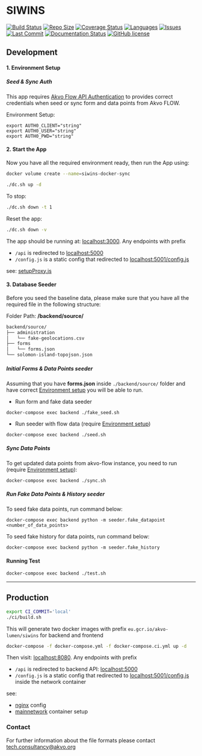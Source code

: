 # SIWINS

[![Build Status](https://akvo.semaphoreci.com/badges/siwins/branches/main.svg?style=shields&key=c2b55481-925e-495b-a4f8-1f0decc20df9)](https://akvo.semaphoreci.com/projects/siwins) [![Repo Size](https://img.shields.io/github/repo-size/akvo/siwins)](https://img.shields.io/github/repo-size/akvo/siwins) [![Coverage Status](https://coveralls.io/repos/github/akvo/siwins/badge.svg?branch=main)](https://coveralls.io/github/akvo/siwins?branch=main) [![Languages](https://img.shields.io/github/languages/count/akvo/siwins)](https://img.shields.io/github/languages/count/akvo/siwins) [![Issues](https://img.shields.io/github/issues/akvo/siwins)](https://img.shields.io/github/issues/akvo/siwins) [![Last Commit](https://img.shields.io/github/last-commit/akvo/siwins/main)](https://img.shields.io/github/last-commit/akvo/siwins/main) [![Documentation Status](https://readthedocs.org/projects/siwins/badge/?version=latest)](https://siwins.readthedocs.io/en/latest/?badge=latest) [![GitHub license](https://img.shields.io/github/license/akvo/siwins.svg)](https://github.com/akvo/siwins/blob/main/LICENSE)

## Development

#### 1. Environment Setup

##### Seed & Sync Auth

This app requires [Akvo Flow API Authentication](https://github.com/akvo/akvo-flow-api/wiki/Akvo-SSO-login) to provides correct credentials when seed or sync form and data points from Akvo FLOW.

Environment Setup:

```
export AUTH0_CLIENT="string"
export AUTH0_USER="string"
export AUTH0_PWD="string"
```

#### 2. Start the App

Now you have all the required environment ready, then run the App using:

```bash
docker volume create --name=siwins-docker-sync
```

```bash
./dc.sh up -d
```

To stop:

```bash
./dc.sh down -t 1
```

Reset the app:

```bash
./dc.sh down -v
```

The app should be running at: [localhost:3000](http://localhost:3000). Any endpoints with prefix

- `/api` is redirected to [localhost:5000](http://localhost:5000)
- `/config.js` is a static config that redirected to [localhost:5001/config.js](http://localhost:5000/config.js)

see: [setupProxy.js](https://github.com/akvo/siwins/blob/main/frontend/src/setupProxy.js)

#### 3. Database Seeder

Before you seed the baseline data, please make sure that you have all the required file in the following structure:

Folder Path: **/backend/source/**

```bash
backend/source/
├── administration
│   └── fake-geolocations.csv
├── forms
│   └── forms.json
└── solomon-island-topojson.json
```

##### Initial Forms & Data Points seeder

Assuming that you have **forms.json** inside `./backend/source/` folder and have correct [Environment setup](#1-environment-setup) you will be able to run.

- Run form and fake data seeder

```
docker-compose exec backend ./fake_seed.sh
```

- Run seeder with flow data (require [Environment setup](#1-environment-setup))

```
docker-compose exec backend ./seed.sh
```

##### Sync Data Points

To get updated data points from akvo-flow instance, you need to run (require [Environment setup](#1-environment-setup)):

```
docker-compose exec backend ./sync.sh
```

##### Run Fake Data Points & History seeder

To seed fake data points, run command below:

```
docker-compose exec backend python -m seeder.fake_datapoint <number_of_data_points>
```

To seed fake history for data points, run command below:

```
docker-compose exec backend python -m seeder.fake_history
```

#### Running Test

```bash
docker-compose exec backend ./test.sh
```

---

## Production

```bash
export CI_COMMIT='local'
./ci/build.sh
```

This will generate two docker images with prefix `eu.gcr.io/akvo-lumen/siwins` for backend and frontend

```bash
docker-compose -f docker-compose.yml -f docker-compose.ci.yml up -d
```

Then visit: [localhost:8080](http://localhost:8080). Any endpoints with prefix

- `/api` is redirected to backend API: [localhost:5000](http://localhost:5000)
- `/config.js` is a static config that redirected to [localhost:5001/config.js](http://localhost:5000/config.js)
  inside the network container

see:

- [nginx](https://github.com/akvo/siwins/blob/main/frontend/nginx/conf.d/default.conf) config
- [mainnetwork](https://github.com/akvo/siwins/blob/3047f1b278a974242adec479ec2e11776c473d6d/docker-compose.ci.yml#L49-L54) container setup

### Contact

For further information about the file formats please contact tech.consultancy@akvo.org
